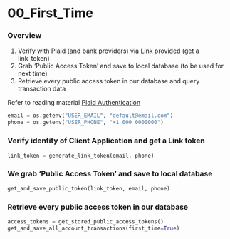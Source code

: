 # 00_First_Time


<!-- WARNING: THIS FILE WAS AUTOGENERATED! DO NOT EDIT! -->

### Overview

1.  Verify with Plaid (and bank providers) via Link provided (get a
    link_token)
2.  Grab ‘Public Access Token’ and save to local database (to be used
    for next time)
3.  Retrieve every public access token in our database and query
    transaction data

Refer to reading material [Plaid
Authentication](https://plaid.com/docs/auth/)

``` python
email = os.getenv("USER_EMAIL", "default@email.com")
phone = os.getenv("USER_PHONE", "+1 000 0000000")
```

### Verify identity of Client Application and get a Link token

``` python
link_token = generate_link_token(email, phone)
```

### We grab ‘Public Access Token’ and save to local database

``` python
get_and_save_public_token(link_token, email, phone)
```

### Retrieve every public access token in our database

``` python
access_tokens = get_stored_public_access_tokens()
get_and_save_all_account_transactions(first_time=True)
```
